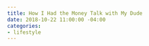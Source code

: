 ```yaml
---
title: How I Had the Money Talk with My Dude
date: 2018-10-22 11:00:00 -04:00
categories:
- lifestyle
---
```


